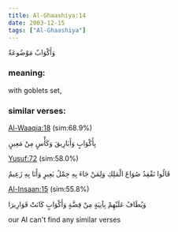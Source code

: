 ```yaml
---
title: Al-Ghaashiya:14
date: 2003-12-15
tags: ["Al-Ghaashiya"]
---
```

وَأَكْوَابٌ مَوْضُوعَةٌ
### meaning: 
with goblets set,
### similar verses: 

[Al-Waaqia:18](/56/18) (sim:68.9%)

بِأَكْوَابٍ وَأَبَارِيقَ وَكَأْسٍ مِنْ مَعِينٍ

[Yusuf:72](/12/72) (sim:58.0%)

قَالُوا نَفْقِدُ صُوَاعَ الْمَلِكِ وَلِمَنْ جَاءَ بِهِ حِمْلُ بَعِيرٍ وَأَنَا بِهِ زَعِيمٌ

[Al-Insaan:15](/76/15) (sim:55.8%)

وَيُطَافُ عَلَيْهِمْ بِآنِيَةٍ مِنْ فِضَّةٍ وَأَكْوَابٍ كَانَتْ قَوَارِيرَا

our AI can't find any similar verses

